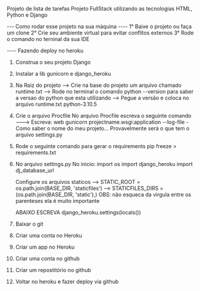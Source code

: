Projeto de lista de tarefas
Projeto FullStack utilizando as tecnologias HTML, Python e Django

--- Como rodar esse projeto na sua máquina ----
1° Baixe o projeto ou faça um clone
2° Crie seu ambiente virtual para evitar conflitos externos
3° Rode o comando no terninal da sua IDE






---- Fazendo deploy no heroku

1. Construa o seu projeto Django
2. Instalar a lib gunicorn e django_heroku

3. Na Raiz do projeto
    --> Crie na base do projeto um arquivo chamado runtime.txt
        --> Rode no terminal o comando python --version para saber a versao do python que esta utilizando 
            --> Pegue a versão e coloca no arquivo runtime.txt
                    python-3.10.5

4. Crie o arquivo Procfile
    No arquivo Procfile escreva o seguinte comando
        ---> Escreva: web gunicorn projectname.wsgi:application --log-file -   
        Como saber o nome do meu projeto... 
        Provavelmente será o que tem o arquivo settings.py

5. Rode o seguinte comando para gerar o requirements
    pip freeze > requirements.txt

6. No arquivo settings.py
    No inicio:
        import os
        import django_heroku
        import dj_database_url
    
    Configure os arquivos staticos
        --> STATIC_ROOT = os.path.join(BASE_DIR, 'staticfiles')
        --> STATICFILES_DIRS = (os.path.join(BASE_DIR, 'static'),)
    OBS: não esqueca da virgula entre os parenteses ela é muito importante

    ABAIXO ESCREVA
        django_heroku.settings(locals())

7. Baixar o git
8. Criar uma conta no Heroku
9. Criar um app no Heroku
10. Criar uma conta no github
11. Criar um repostitório no github
12. Voltar no heroku e fazer deploy via github
